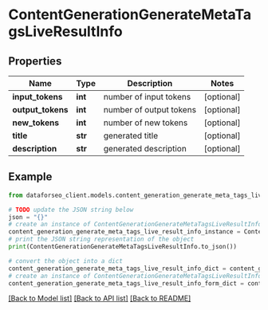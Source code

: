 # ContentGenerationGenerateMetaTagsLiveResultInfo


## Properties

Name | Type | Description | Notes
------------ | ------------- | ------------- | -------------
**input_tokens** | **int** | number of input tokens | [optional] 
**output_tokens** | **int** | number of output tokens | [optional] 
**new_tokens** | **int** | number of new tokens | [optional] 
**title** | **str** | generated title | [optional] 
**description** | **str** | generated description | [optional] 

## Example

```python
from dataforseo_client.models.content_generation_generate_meta_tags_live_result_info import ContentGenerationGenerateMetaTagsLiveResultInfo

# TODO update the JSON string below
json = "{}"
# create an instance of ContentGenerationGenerateMetaTagsLiveResultInfo from a JSON string
content_generation_generate_meta_tags_live_result_info_instance = ContentGenerationGenerateMetaTagsLiveResultInfo.from_json(json)
# print the JSON string representation of the object
print(ContentGenerationGenerateMetaTagsLiveResultInfo.to_json())

# convert the object into a dict
content_generation_generate_meta_tags_live_result_info_dict = content_generation_generate_meta_tags_live_result_info_instance.to_dict()
# create an instance of ContentGenerationGenerateMetaTagsLiveResultInfo from a dict
content_generation_generate_meta_tags_live_result_info_form_dict = content_generation_generate_meta_tags_live_result_info.from_dict(content_generation_generate_meta_tags_live_result_info_dict)
```
[[Back to Model list]](../README.md#documentation-for-models) [[Back to API list]](../README.md#documentation-for-api-endpoints) [[Back to README]](../README.md)


